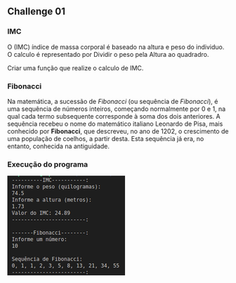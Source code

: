 ## Challenge 01

### IMC

O (IMC) índice de massa corporal é baseado na altura e peso do individuo.
O calculo é representado por Dividir o peso pela Altura ao quadradro.

Criar uma função que realize o calculo de IMC.

### Fibonacci

Na matemática, a sucessão de _Fibonacci_ (ou sequência de _Fibonacci_), é uma sequência de números inteiros, começando normalmente por 0 e 1, na qual cada termo subsequente corresponde à soma dos dois anteriores. A sequência recebeu o nome do matemático italiano Leonardo de Pisa, mais conhecido por **Fibonacci**, que descreveu, no ano de 1202, o crescimento de uma população de coelhos, a partir desta. Esta sequência já era, no entanto, conhecida na antiguidade.

### Execução do programa

![Execução do programa](assets/program_execution.png)